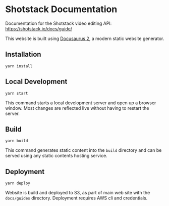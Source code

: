 # Shotstack Documentation

Documentation for the Shotstack video editing API: https://shotstack.io/docs/guide/

This website is built using [Docusaurus 2](https://v2.docusaurus.io/), a modern static website generator.

## Installation

```console
yarn install
```

## Local Development

```console
yarn start
```

This command starts a local development server and open up a browser window. Most changes are reflected live without having to restart the server.

## Build

```console
yarn build
```

This command generates static content into the `build` directory and can be served using any static contents hosting service.

## Deployment

```console
yarn deploy
```

Website is build and deployed to S3, as part of main web site with the `docs/guides` directory. Deployment requires AWS
cli and credentials.
